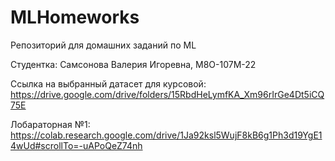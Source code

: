 # MLHomeworks
Репозиторий для домашних заданий по ML

Студентка: Самсонова Валерия Игоревна, М8О-107М-22

Ссылка на выбранный датасет для курсовой: https://drive.google.com/drive/folders/15RbdHeLymfKA_Xm96rIrGe4Dt5iCQ75E

Лобараторная №1: https://colab.research.google.com/drive/1Ja92ksl5WujF8kB6g1Ph3d19YgE14wUd#scrollTo=-uAPoQeZ74nh
